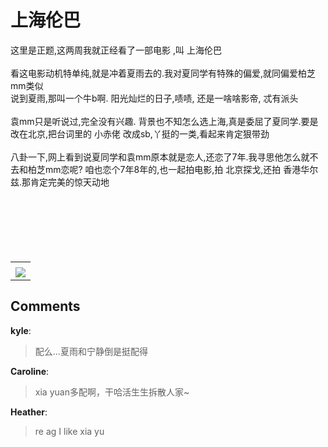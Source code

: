 # 上海伦巴

<div id="msgcns!B37A52AAF181A958!814" class="bvMsg"><div>这里是正题,这两周我就正经看了一部电影 ,叫 上海伦巴</div>
<div> </div>
<div>看这电影动机特单纯,就是冲着夏雨去的.我对夏同学有特殊的偏爱,就同偏爱柏芝mm类似</div>
<div>说到夏雨,那叫一个牛b啊. 阳光灿烂的日子,啧啧, 还是一啥啥影帝, 忒有派头</div>
<div> </div>
<div>袁mm只是听说过,完全没有兴趣. 背景也不知怎么选上海,真是委屈了夏同学.要是改在北京,把台词里的 小赤佬 改成sb,丫挺的一类,看起来肯定狠带劲</div>
<div> </div>
<div>八卦一下,网上看到说夏同学和袁mm原本就是恋人,还恋了7年.我寻思他怎么就不去和柏芝mm恋呢? 咱也恋个7年8年的,也一起拍电影,拍 北京探戈,还拍 香港华尔兹.那肯定完美的惊天动地</div>
<div> </div>
<div> </div>
<div> </div>
<div> </div>
<div> </div>
<div> </div></div><table cellspacing="0" border="0"><tr><td></td></tr><tr><td valign="top"><a href="http://blufiles.storage.live.com/y1p4iroejWQiDQmmSNoFznasfqnK1BeEtfcwZf_4arcUeR1v36ImGN8N5K7gkHTeVGSLrYuCnnhl38" target="_blank" rel="WLPP;url=http://blufiles.storage.live.com/y1p4iroejWQiDQmmSNoFznasfqnK1BeEtfcwZf_4arcUeR1v36ImGN8N5K7gkHTeVGSLrYuCnnhl38;cnsid=cns&#033;B37A52AAF181A958&#033;815"><img src="http://blufiles.storage.live.com/y1p4iroejWQiDQmmSNoFznasTWZXCHt0sK1fiKEbQ2eexBupj5UJ02tK7wmpYY4IAu9EhBQ76Cdlsg" border="0" /></a></td></tr></table>

## Comments

**kyle**:
> 配么...夏雨和宁静倒是挺配得
 
 

**Caroline**:
> xia yuan多配啊，干哈活生生拆散人家~

**Heather**:
> re ag
I like xia yu

